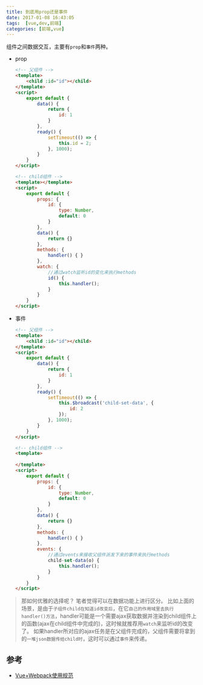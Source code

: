```yaml
---
title: 到底用prop还是事件
date: 2017-01-08 16:43:05
tags:  [vue,dev,前端]
categories: [前端,vue]
---
```


组件之间数据交互，主要有`prop`和`事件`两种。

- prop
    ```html
    <!-- 父组件 -->
    <template>
        <child :id="id"></child>
    </template>
    <script>
        export default {
            data() {
                return {
                    id: 1
                }
            },
            ready() {
                setTimeout(() => {
                    this.id = 2;
                }, 1000);
            }
        }
    </script>
    
    <!-- child组件 -->
    <template></template>
    <script>
        export default {
            props: {
                id: {
                    type: Number,
                    default: 0
                }
            },
            data() {
                return {}
            },
            methods: {
                handler() { }
            },
            watch: {
                //通过watch监听id的变化来执行methods
                id() {
                    this.handler();
                }
            }
        }
    </script>
    ```

- 事件
    ```html
    <!-- 父组件 -->
    <template>
        <child :id="id"></child>
    </template>
    <script>
        export default {
            data() {
                return {
                    id: 1
                }
            },
            ready() {
                setTimeout(() => {
                    this.$broadcast('child-set-data', {
                        id: 2
                    });
                }, 1000);
            }
        }
    </script>
    
    <!-- child组件 -->
    <template>
        
    </template>
    <script>
        export default {
            props: {
                id: {
                    type: Number,
                    default: 0
                }
            },
            data() {
                return {}
            },
            methods: {
                handler() { }
            },
            events: {
                //通过events来接收父组件派发下来的事件来执行methods
                child-set-data(o) {
                    this.handler();
                }
            }
        }
    </script>
    ```

> 那如何优雅的选择呢？
> 笔者觉得可以在数据功能上进行区分。
> 比如上面的场景，是由于`子组件child在知道id改变后`，在它`自己的作用域里去执行handler()方法`，handler可能是一个需要ajax获取数据并渲染到child组件上的函数(ajax在child组件中完成的)，这时候就推荐用`watch`来监听id的改变了。
> 如果handler所对应的ajax任务是在父组件完成的，父组件需要将拿到的`一堆json数据传给child时`，这时可以通过`事件`来传递。

## 参考
- [Vue+Webpack使用规范](https://www.talkingcoder.com/article/6309726065044556372)